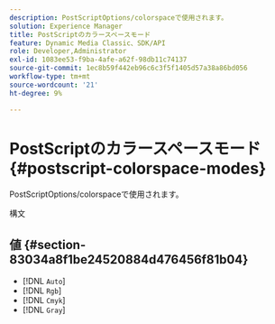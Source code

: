 ```yaml
---
description: PostScriptOptions/colorspaceで使用されます。
solution: Experience Manager
title: PostScriptのカラースペースモード
feature: Dynamic Media Classic、SDK/API
role: Developer,Administrator
exl-id: 1083ee53-f9ba-4afe-a62f-98db11c74137
source-git-commit: 1ec8b59f442eb96c6c3f5f1405d57a38a86bd056
workflow-type: tm+mt
source-wordcount: '21'
ht-degree: 9%

---
```


# PostScriptのカラースペースモード{#postscript-colorspace-modes}

PostScriptOptions/colorspaceで使用されます。

構文

## 値 {#section-83034a8f1be24520884d476456f81b04}

* [!DNL `Auto`]
* [!DNL `Rgb`]
* [!DNL `Cmyk`]
* [!DNL `Gray`]
